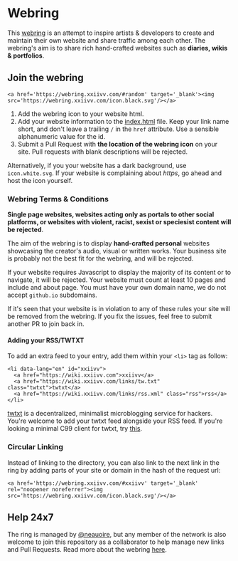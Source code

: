 # Webring

This [webring](https://wiki.xxiivv.com/webring) is an attempt to inspire artists & developers to create and maintain their own website and share traffic among each other. The webring's aim is to share rich hand-crafted websites such as **diaries, wikis & portfolios**.

## Join the webring

```
<a href='https://webring.xxiivv.com/#random' target='_blank'><img src='https://webring.xxiivv.com/icon.black.svg'/></a>
```

1) Add the webring icon to your website html.
2) Add your website information to the [index.html](https://github.com/XXIIVV/webring/edit/master/index.html) file. Keep your link name short, and don't leave a trailing `/` in the `href` attribute. Use a sensible alphanumeric value for the id.
3) Submit a Pull Request with **the location of the webring icon** on your site. Pull requests with blank descriptions will be rejected.

Alternatively, if you your website has a dark background, use `icon.white.svg`. If your website is complaining about *https*, go ahead and host the icon yourself.

### Webring Terms & Conditions

**Single page websites, websites acting only as portals to other social platforms, or websites with violent, racist, sexist or speciesist content will be rejected**.

The aim of the webring is to display **hand-crafted personal** websites showcasing the creator's audio, visual or written works. Your business site is probably not the best fit for the webring, and will be rejected. 

If your website requires Javascript to display the majority of its content or to navigate, it will be rejected. Your website must count at least 10 pages and include and about page. You must have your own domain name, we do not accept `github.io` subdomains. 

If it's seen that your website is in violation to any of these rules your site will be removed from the webring. If you fix the issues, feel free to submit another PR to join back in.

#### Adding your RSS/TWTXT

To add an extra feed to your entry, add them within your `<li>` tag as follow:

```
<li data-lang="en" id="xxiivv">
  <a href="https://wiki.xxiivv.com">xxiivv</a>
  <a href="https://wiki.xxiivv.com/links/tw.txt" class="twtxt">twtxt</a>
  <a href="https://wiki.xxiivv.com/links/rss.xml" class="rss">rss</a>
</li>
```

[twtxt](https://twtxt.readthedocs.io/en/stable/) is a decentralized, minimalist microblogging service for hackers. You're welcome to add your twtxt feed alongside your RSS feed. If you're looking a minimal C99 client for twtxt, try [this](https://github.com/neauoire/twtxtc).

### Circular Linking

Instead of linking to the directory, you can also link to the next link in the ring by adding parts of your site or domain in the hash of the request url:

```
<a href='https://webring.xxiivv.com/#xxiivv' target='_blank' rel="noopener noreferrer"><img src='https://webring.xxiivv.com/icon.black.svg'/></a>
```

## Help 24x7

The ring is managed by [@neauoire](https://merveilles.town/@neauoire), but any member of the network is also welcome to join this repository as a collaborator to help manage new links and Pull Requests. Read more about the webring [here](https://wiki.xxiivv.com/webring).
